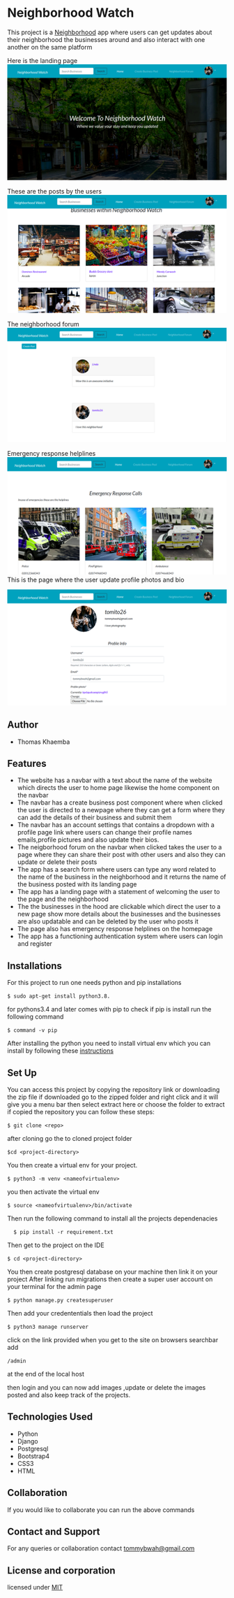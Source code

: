
# Neighborhood Watch
This  project is a [Neighborhood](https://neigborhoodwatch.herokuapp.com/) app where users  can get updates  about their neighborhood the businesses around and also interact with one another on the same platform

Here is the landing page
![landing page](landingpage.png)

These are the posts by the users
![websites](businesses.png)

The neighborhood forum
![forum](forum.png)

Emergency response helplines
![emergency response](Screenshot%20from%202020-11-03%2014-07-04.png)
This is the page where the user update profile photos and bio

![Update profile](profile.png)
 
## Author
* Thomas Khaemba 

## Features
* The website has a navbar  with  a text about the name of the website which directs the user to home page likewise the home component on the navbar
* The navbar has a create business post component where when clicked the user is directed to a newpage where they can get a form where they can add the details of their business and submit them 
* The navbar has an account settings that contains  a dropdown with a profile page link where users can change their profile names emails,profile pictures and also update their bios.
* The neigborhood forum on the navbar when clicked takes the user to a page where they can share their post with other users and also they can update or delete their posts
* The app has a search form where users can type any word related to the name of the  business in the neighborhood and it returns the  name of the business posted with its landing page
* The app has a landing page  with a statement of welcoming the user to the  page and the neighborhood
* The the businesses in the hood are clickable which direct the user to  a new page show more details about the businesses  and the businesses are also updatable and can be deleted by the user who posts it
* The page also has emergency response helplines on the homepage
* The app has a functioning authentication system where users can login  and register
  

## Installations 
For this project to run one needs python  and pip installations

```
$ sudo apt-get install python3.8.
```
for pythons3.4 and later comes with pip  to check if pip is install run the following command
```
$ command -v pip
```
After installing the python you need to install virtual env which you can install by following  these [instructions](https://packaging.python.org/guides/installing-using-pip-and-virtual-environments/)

## Set Up
You can access this project by copying the  repository link or downloading the zip file
if downloaded go to the  zipped folder  and right click and it will give you a menu bar then select extract here or choose the folder to extract
 if copied the repository you can follow these steps:

 ```
 $ git clone <repo>
 ````
  after cloning go the to cloned project folder

  ```
  $cd <project-directory>
  ```
  You then create a virtual env for your project.
  ```
  $ python3 -m venv <nameofvirtualenv>
  ```
  you then activate the virtual env
  ```
  $ source <nameofvirtualenv>/bin/activate
  ```
  Then run the following command to install all the projects dependenacies
```
  $ pip install -r requirement.txt
```
Then get to the project on the IDE
```
$ cd <project-directory>
```
 You then create postgresql database on your machine then link it on your project
After linking run migrations  then create a super user account on your terminal for the admin page
```
$ python manage.py createsuperuser
```
Then add your credententials then load the project
```
$ python3 manage runserver
````
click on the link provided when you get to the site  on browsers searchbar   add  
```
/admin
```
at the end of the local host

then login and you can now add images ,update or delete the images posted and also keep track of the projects.

## Technologies Used
* Python
* Django
* Postgresql
* Bootstrap4
* CSS3
* HTML

## Collaboration
If you would like to collaborate you can run the above commands 

## Contact and Support
For any queries or collaboration  contact tommybwah@gmail.com

## License and corporation
licensed under [MIT](license)

